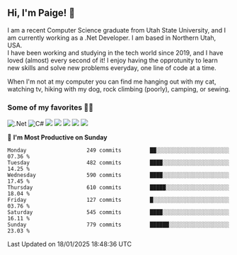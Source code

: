## Hi, I'm Paige! :vulcan_salute:

I am a recent Computer Science graduate from Utah State University, and I am currently working as a .Net Developer. I am based in Northern Utah, USA. \
I have been working and studying in the tech world since 2019, and I have loved (almost) every second of it! I enjoy having the opprotunity to learn new skills and solve new problems everyday, one line of code at a time.  

When I'm not at my computer you can find me hanging out with my cat, watching tv, hiking with my dog, rock climbing (poorly), camping, or sewing.  

### Some of my favorites :woman_technologist:
![.Net](https://img.shields.io/badge/.NET-5C2D91?style=for-the-badge&logo=.net&logoColor=white)
![C#](https://img.shields.io/badge/c%23-%23239120.svg?style=for-the-badge&logo=csharp&logoColor=white)
![](https://img.shields.io/badge/Laravel-FF2D20?style=for-the-badge&logo=laravel&logoColor=white) 
![](https://img.shields.io/badge/PHP-777BB4?style=for-the-badge&logo=php&logoColor=white)
![](https://img.shields.io/badge/Vue.js-35495E?style=for-the-badge&logo=vuedotjs&logoColor=4FC08D) 
![](https://img.shields.io/badge/MySQL-005C84?style=for-the-badge&logo=mysql&logoColor=white) 
![](https://img.shields.io/badge/Tailwind_CSS-38B2AC?style=for-the-badge&logo=tailwind-css&logoColor=white) 


<!--START_SECTION:waka-->
📅 **I'm Most Productive on Sunday** 

```text
Monday                   249 commits         ██░░░░░░░░░░░░░░░░░░░░░░░   07.36 % 
Tuesday                  482 commits         ████░░░░░░░░░░░░░░░░░░░░░   14.25 % 
Wednesday                590 commits         ████░░░░░░░░░░░░░░░░░░░░░   17.45 % 
Thursday                 610 commits         █████░░░░░░░░░░░░░░░░░░░░   18.04 % 
Friday                   127 commits         █░░░░░░░░░░░░░░░░░░░░░░░░   03.76 % 
Saturday                 545 commits         ████░░░░░░░░░░░░░░░░░░░░░   16.11 % 
Sunday                   779 commits         ██████░░░░░░░░░░░░░░░░░░░   23.03 % 
```



 Last Updated on 18/01/2025 18:48:36 UTC
<!--END_SECTION:waka-->
